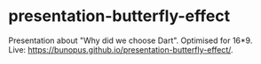 # presentation-butterfly-effect
Presentation about "Why did we choose Dart". Optimised for 16*9.  
Live: https://bunopus.github.io/presentation-butterfly-effect/.
